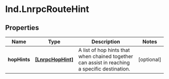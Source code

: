 # lnd.LnrpcRouteHint

## Properties

Name | Type | Description | Notes
------------ | ------------- | ------------- | -------------
**hopHints** | [**[LnrpcHopHint]**](LnrpcHopHint.md) | A list of hop hints that when chained together can assist in reaching a specific destination. | [optional] 


